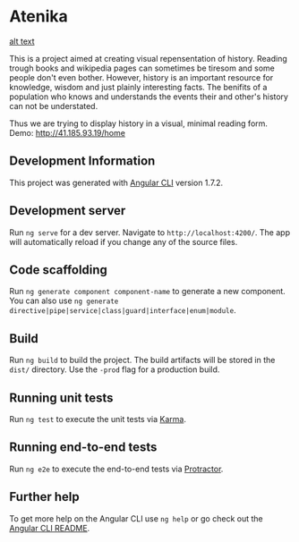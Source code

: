 # Atenika

[alt text](https://78.media.tumblr.com/d49872bdd186de46943b4cacc5865a3e/tumblr_ow0m5soDKq1soqrhbo1_1280.jpg "Logo Title Text 1")

This is a project aimed at creating visual repensentation of history. Reading trough books and wikipedia pages can sometimes be tiresom and some people don't even bother. However, history is an important resource for knowledge, wisdom and just plainly interesting facts. The benifits of a population who knows and understands the events their and other's history can not be understated.

Thus we are trying to display history in a visual, minimal reading form.
Demo: http://41.185.93.19/home

## Development Information

This project was generated with [Angular CLI](https://github.com/angular/angular-cli) version 1.7.2.

## Development server

Run `ng serve` for a dev server. Navigate to `http://localhost:4200/`. The app will automatically reload if you change any of the source files.

## Code scaffolding

Run `ng generate component component-name` to generate a new component. You can also use `ng generate directive|pipe|service|class|guard|interface|enum|module`.

## Build

Run `ng build` to build the project. The build artifacts will be stored in the `dist/` directory. Use the `-prod` flag for a production build.

## Running unit tests

Run `ng test` to execute the unit tests via [Karma](https://karma-runner.github.io).

## Running end-to-end tests

Run `ng e2e` to execute the end-to-end tests via [Protractor](http://www.protractortest.org/).

## Further help

To get more help on the Angular CLI use `ng help` or go check out the [Angular CLI README](https://github.com/angular/angular-cli/blob/master/README.md).
